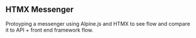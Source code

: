 ## HTMX Messenger

Protoyping a messenger using Alpine.js and HTMX to see flow and compare it to API + front end framework flow.
